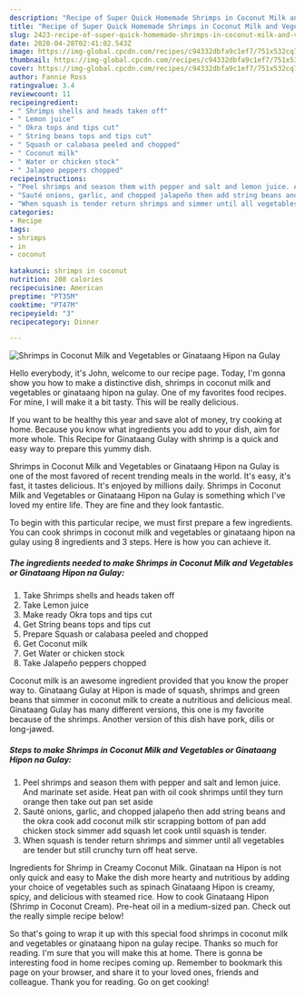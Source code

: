 ```yaml
---
description: "Recipe of Super Quick Homemade Shrimps in Coconut Milk and Vegetables or Ginataang Hipon na Gulay"
title: "Recipe of Super Quick Homemade Shrimps in Coconut Milk and Vegetables or Ginataang Hipon na Gulay"
slug: 2423-recipe-of-super-quick-homemade-shrimps-in-coconut-milk-and-vegetables-or-ginataang-hipon-na-gulay
date: 2020-04-28T02:41:02.543Z
image: https://img-global.cpcdn.com/recipes/c94332dbfa9c1ef7/751x532cq70/shrimps-in-coconut-milk-and-vegetables-or-ginataang-hipon-na-gulay-recipe-main-photo.jpg
thumbnail: https://img-global.cpcdn.com/recipes/c94332dbfa9c1ef7/751x532cq70/shrimps-in-coconut-milk-and-vegetables-or-ginataang-hipon-na-gulay-recipe-main-photo.jpg
cover: https://img-global.cpcdn.com/recipes/c94332dbfa9c1ef7/751x532cq70/shrimps-in-coconut-milk-and-vegetables-or-ginataang-hipon-na-gulay-recipe-main-photo.jpg
author: Fannie Ross
ratingvalue: 3.4
reviewcount: 11
recipeingredient:
- " Shrimps shells and heads taken off"
- " Lemon juice"
- " Okra tops and tips cut"
- " String beans tops and tips cut"
- " Squash or calabasa peeled and chopped"
- " Coconut milk"
- " Water or chicken stock"
- " Jalapeo peppers chopped"
recipeinstructions:
- "Peel shrimps and season them with pepper and salt and lemon juice. And marinate set aside. Heat pan with oil cook shrimps until they turn orange then take out pan set aside"
- "Sauté onions, garlic, and chopped jalapeño then add string beans and the okra cook add coconut milk stir scrapping bottom of pan add chicken stock simmer add squash let cook until squash is tender."
- "When squash is tender return shrimps and simmer until all vegetables are tender but still crunchy turn off heat serve."
categories:
- Recipe
tags:
- shrimps
- in
- coconut

katakunci: shrimps in coconut 
nutrition: 208 calories
recipecuisine: American
preptime: "PT35M"
cooktime: "PT47M"
recipeyield: "3"
recipecategory: Dinner

---
```



![Shrimps in Coconut Milk and Vegetables or Ginataang Hipon na Gulay](https://img-global.cpcdn.com/recipes/c94332dbfa9c1ef7/751x532cq70/shrimps-in-coconut-milk-and-vegetables-or-ginataang-hipon-na-gulay-recipe-main-photo.jpg)

Hello everybody, it's John, welcome to our recipe page. Today, I'm gonna show you how to make a distinctive dish, shrimps in coconut milk and vegetables or ginataang hipon na gulay. One of my favorites food recipes. For mine, I will make it a bit tasty. This will be really delicious.

If you want to be healthy this year and save alot of money, try cooking at home. Because you know what ingredients you add to your dish, aim for more whole. This Recipe for Ginataang Gulay with shrimp is a quick and easy way to prepare this yummy dish.

Shrimps in Coconut Milk and Vegetables or Ginataang Hipon na Gulay is one of the most favored of recent trending meals in the world. It's easy, it's fast, it tastes delicious. It's enjoyed by millions daily. Shrimps in Coconut Milk and Vegetables or Ginataang Hipon na Gulay is something which I've loved my entire life. They are fine and they look fantastic.


To begin with this particular recipe, we must first prepare a few ingredients. You can cook shrimps in coconut milk and vegetables or ginataang hipon na gulay using 8 ingredients and 3 steps. Here is how you can achieve it.

<!--inarticleads1-->

##### The ingredients needed to make Shrimps in Coconut Milk and Vegetables or Ginataang Hipon na Gulay:

1. Take  Shrimps shells and heads taken off
1. Take  Lemon juice
1. Make ready  Okra tops and tips cut
1. Get  String beans tops and tips cut
1. Prepare  Squash or calabasa peeled and chopped
1. Get  Coconut milk
1. Get  Water or chicken stock
1. Take  Jalapeño peppers chopped


Coconut milk is an awesome ingredient provided that you know the proper way to. Ginataang Gulay at Hipon is made of squash, shrimps and green beans that simmer in coconut milk to create a nutritious and delicious meal. Ginataang Gulay has many different versions, this one is my favorite because of the shrimps. Another version of this dish have pork, dilis or long-jawed. 

<!--inarticleads2-->

##### Steps to make Shrimps in Coconut Milk and Vegetables or Ginataang Hipon na Gulay:

1. Peel shrimps and season them with pepper and salt and lemon juice. And marinate set aside. Heat pan with oil cook shrimps until they turn orange then take out pan set aside
1. Sauté onions, garlic, and chopped jalapeño then add string beans and the okra cook add coconut milk stir scrapping bottom of pan add chicken stock simmer add squash let cook until squash is tender.
1. When squash is tender return shrimps and simmer until all vegetables are tender but still crunchy turn off heat serve.


Ingredients for Shrimp in Creamy Coconut Milk. Ginataan na Hipon is not only quick and easy to Make the dish more hearty and nutritious by adding your choice of vegetables such as spinach Ginataang Hipon is creamy, spicy, and delicious with steamed rice. How to cook Ginataang Hipon (Shrimp in Coconut Cream). Pre-heat oil in a medium-sized pan. Check out the really simple recipe below! 

So that's going to wrap it up with this special food shrimps in coconut milk and vegetables or ginataang hipon na gulay recipe. Thanks so much for reading. I'm sure that you will make this at home. There is gonna be interesting food in home recipes coming up. Remember to bookmark this page on your browser, and share it to your loved ones, friends and colleague. Thank you for reading. Go on get cooking!
